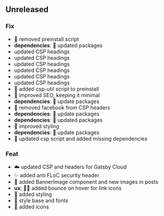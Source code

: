 ## Unreleased

### Fix

- 🐞 removed preinstall script
- **dependencies**: 💫 updated packages
- updated CSP headings
- updated CSP headings
- updated CSP headings
- updated CSP headings
- updated CSP headings
- updated CSP headings
- 🔧 added csp-util script to preinstall
- 🤖 improved SEO, keeping it minimal
- **dependencies**: 💫 update packages
- 💫 removed facebook from CSP headers
- **dependencies**: 💫 update packages
- **dependencies**: 💫 updated packages
- 💄 improved styling
- **dependencies**: 💫 update packages
- 🐞 updated csp script and added missing dependencies

### Feat

- ☁️ updated CSP and headers for Gatsby Cloud
- ✨ added anti FLoC security header
- 📸 added BannerImage component and new images in posts
- **ux**: 🧑🏽 added bounce on hover for link icons
- 💄 added styling
- 💄 style base and fonts
- 💄 added icons
